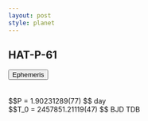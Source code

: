 ```yaml
---
layout: post
style: planet
---
```

<script src="../js/planets.js"></script>

## HAT-P-61

<!-- Tab links -->
<div class="tab">
<button class="tablinks" onclick="openCity(event, 'Ephemeris')">Ephemeris</button>
</div>

<!-- Tab content -->
<div id="Ephemeris" class="tabcontent" markdown="1">
<br/><br/>
$$P = 1.90231289(77) $$ day <br/>
$$T_0 = 2457851.21119(47) $$ BJD TDB
<br/><br/>
<br/><br/>
</div>



<script src="../js/tabs.js"></script>


